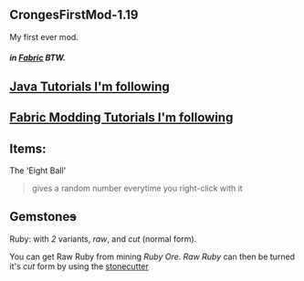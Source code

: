 ## CrongesFirstMod-1.19

My first ever mod.
##### in [Fabric](https://fabricmc.net) BTW.

## [Java Tutorials I'm following](https://www.youtube.com/watch?v=oBwPZRk6-SE&list=PLKGarocXCE1FeXvEogpjz4SvHxF_FJRO6)

## [Fabric Modding Tutorials I'm following](https://www.youtube.com/watch?v=RSqSZoJQXvg&list=PLKGarocXCE1EeLZggaXPJaARxnAbUD8Y_)

## Items:

The 'Eight Ball'
> gives a random number everytime you right-click with it

## Gemstone~~s~~

Ruby:
with *2* variants, *raw*, and *cut* (normal form).<br />

You can get Raw Ruby from mining *Ruby Ore*.
*Raw Ruby* can then be turned it's *cut* form by using the [stonecutter](https://minecraft.fandom.com/wiki/Stonecutter?so=search)<br />



